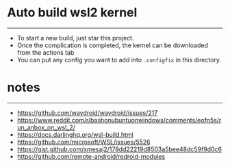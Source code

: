 # Auto build wsl2 kernel
---
- To start a new build, just star this project.
- Once the complication is completed, the kernel can be downloaded from the actions tab
- You can put any config you want to add into `.configfix` in this directory.

# notes
---
- https://github.com/waydroid/waydroid/issues/217
- https://www.reddit.com/r/bashonubuntuonwindows/comments/eofn5s/run_anbox_on_wsl_2/
- https://docs.darlinghq.org/wsl-build.html
- https://github.com/microsoft/WSL/issues/5526
- https://gist.github.com/xmesaj2/178dd22219d8503a5bee48dc59f9d0c6
- https://github.com/remote-android/redroid-modules
